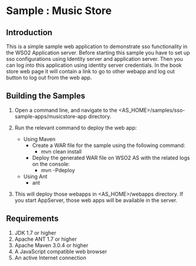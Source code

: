 Sample : Music Store
===================

Introduction
------------

This is a simple sample web application to demonstrate sso functionality in the WSO2 Application server. Before
starting this sample you have to set up sso configurations using Identity server and application server. Then you can
 log into this application using identity server credentials. In the book store web page it will contain a link to go
  to other webapp and log out button to log out from the web app.


Building the Samples
----------------------

1. Open a command line, and navigate to the <AS_HOME>/samples/sso-sample-apps/musicstore-app directory.
2. Run the relevant command to deploy the web app:
    * Using Maven
        * Create a WAR file for the sample using the following command:
            * mvn clean install
        * Deploy the generated WAR file on WSO2 AS with the related logs on the console:
            * mvn -Pdeploy
    * Using Ant
        * ant

3. This will deploy those webapps in <AS_HOME>/webapps directory. If you start AppServer, those web apps will be
available in the server.

Requirements
--------------

1. JDK 1.7 or higher
2. Apache ANT 1.7 or higher
3. Apache Maven 3.0.4 or higher
4. A JavaScript compatible web browser
5. An active Internet connection